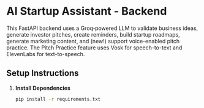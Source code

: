 # AI Startup Assistant - Backend

This FastAPI backend uses a Groq‑powered LLM to validate business ideas, generate investor pitches, create reminders, build startup roadmaps, generate marketing content, and (new!) support voice-enabled pitch practice. The Pitch Practice feature uses Vosk for speech-to-text and ElevenLabs for text-to-speech.

## Setup Instructions

1. **Install Dependencies**

   ```bash
   pip install -r requirements.txt
